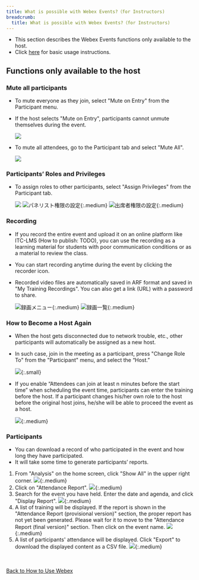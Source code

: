 ```yaml
---
title: What is possible with Webex Events?（for Instructors)
breadcrumb:
  title: What is possible with Webex Events?（for Instructors)
---
```


* This section describes the Webex Events functions only available to the host.	
* Click <a href="do_events" target="_blank">here</a> for basic usage instructions.

## Functions only available to the host

### Mute all participants

* To mute everyone as they join, select "Mute on Entry" from the Participant menu.
* If the host selects "Mute on Entry", participants cannot unmute themselves during the event.

	![](img/webex_events_mute_on_join.png)	

* To mute all attendees, go to the Participant tab and select "Mute All".

	![](img/webex_events_all_mute.png)

### Participants’ Roles and Privileges

* To assign roles to other participants, select "Assign Privileges" from the Participant tab.

	![](img/webex_events_privilege_menu.png)
	![パネリスト権限の設定](img/webex_events_privilege_panelist.png){:.medium}
	![出席者権限の設定](img/webex_events_privilege_participant.png){:.medium}

<!-- ### 参加者の入退室時のサウンド

* 参加者が入退室する時にサウンドを鳴らすことができます．気づかないうちに予期せぬ参加者が紛れ込むことを防ぐことができますが，参加者の多い会議では煩わしくなります．
* 「参加者」メニューの「入退室のサウンド」で設定します．

	![](img/webex_sound_on_join.png) -->

### Recording

* If you record the entire event and upload it on an online platform like ITC-LMS (How to publish: TODO), you can use the recording as a learning material for students with poor communication conditions or as a material to review the class.
* You can start recording anytime during the event by clicking the recorder icon.
* Recorded video files are automatically saved in ARF format and saved in "My Training Recordings". You can also get a link (URL) with a password to share.

	![録画メニュー](img/webex_events_record_1.png){:.medium}
	![録画一覧](img/webex_events_record_2.png){:.medium}

### How to Become a Host Again

* When the host gets disconnected due to network trouble, etc., other participants will automatically be assigned as a new host.
* In such case, join in the meeting as a participant, press "Change Role To" from the "Participant" menu, and select the “Host.”

	![](img/webex_events_regain_host.png){:.small}

* If you enable “Attendees can join at least n minutes before the start time” when scheduling the event time, participants can enter the training before the host. If a participant changes his/her own role to the host before the original host joins, he/she will be able to proceed the event as a host.

	![](img/webex_events_join_before_host.png){:.medium}

### Participants

* You can download a record of who participated in the event and how long they have participated.
* It will take some time to generate participants’ reports.

1. From "Analysis" on the home screen, click "Show All" in the upper right corner.
![](img/webex_participants_list_1.png){:.medium}
1. Click on "Attendance Report".
![](img/webex_events_participants_list_1.png){:.medium}
1. Search for the event you have held. Enter the date and agenda, and click "Display Report".
![](img/webex_events_participants_list_2.png){:.medium}
1. A list of training will be displayed. If the report is shown in the "Attendance Report (provisional version)" section, the proper report has not yet been generated. Please wait for it to move to the "Attendance Report (final version)" section. Then click on the event name.
![](img/webex_events_participants_list_3.png){:.medium}
1. A list of participants' attendance will be displayed. Click "Export" to download the displayed content as a CSV file.
![](img/webex_events_participants_list_4.png){:.medium}


<br>
<br>
<a href="index" target="_blank">Back to How to Use Webex</a>



